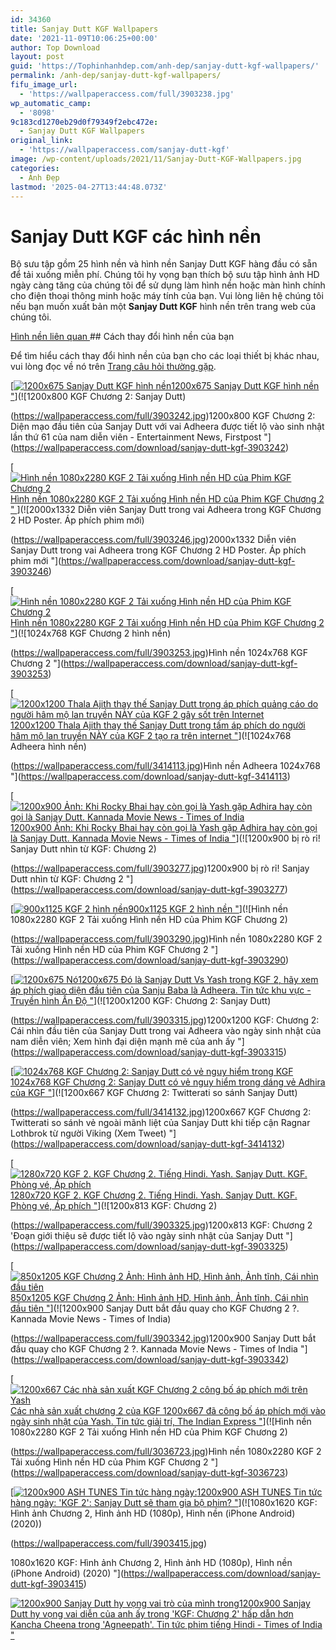 ```yaml
---
id: 34360
title: Sanjay Dutt KGF Wallpapers
date: '2021-11-09T10:06:25+00:00'
author: Top Download
layout: post
guid: 'https://Tophinhanhdep.com/anh-dep/sanjay-dutt-kgf-wallpapers/'
permalink: /anh-dep/sanjay-dutt-kgf-wallpapers/
fifu_image_url:
  - 'https://wallpaperaccess.com/full/3903238.jpg'
wp_automatic_camp:
  - '8098'
9c183cd1270eb29d0f79349f2ebc472e:
  - Sanjay Dutt KGF Wallpapers
original_link:
  - 'https://wallpaperaccess.com/sanjay-dutt-kgf'
image: /wp-content/uploads/2021/11/Sanjay-Dutt-KGF-Wallpapers.jpg
categories:
  - Ảnh Đẹp
lastmod: '2025-04-27T13:44:48.073Z'
---
```

# Sanjay Dutt KGF các hình nền

Bộ sưu tập gồm 25 hình nền và hình nền Sanjay Dutt KGF hàng đầu có sẵn để tải xuống miễn phí. Chúng tôi hy vọng bạn thích bộ sưu tập hình ảnh HD ngày càng tăng của chúng tôi để sử dụng làm hình nền hoặc màn hình chính cho điện thoại thông minh hoặc máy tính của bạn. Vui lòng liên hệ chúng tôi nếu bạn muốn xuất bản một **Sanjay Dutt KGF** hình nền trên trang web của chúng tôi.

[Hình nền liên quan ](#related) ## Cách thay đổi hình nền của bạn

Để tìm hiểu cách thay đổi hình nền của bạn cho các loại thiết bị khác nhau, vui lòng đọc về nó trên [Trang câu hỏi thường gặp](https://tophinhanhdep.com/faq/).

  
[[![1200x675 Sanjay Dutt KGF hình nền](https://wallpaperaccess.com/full/3903238.jpg)1200x675 Sanjay Dutt KGF hình nền "](https://wallpaperaccess.com/download/sanjay-dutt-kgf-3903238)](![1200x800 KGF Chương 2: Sanjay Dutt)

(https://wallpaperaccess.com/full/3903242.jpg)1200x800 KGF Chương 2: Diện mạo đầu tiên của Sanjay Dutt với vai Adheera được tiết lộ vào sinh nhật lần thứ 61 của nam diễn viên - Entertainment News, Firstpost "](https://wallpaperaccess.com/download/sanjay-dutt-kgf-3903242)

[[![Hình nền 1080x2280 KGF 2 Tải xuống Hình nền HD của Phim KGF Chương 2](https://wallpaperaccess.com/full/3414126.jpg)Hình nền 1080x2280 KGF 2 Tải xuống Hình nền HD của Phim KGF Chương 2 " ](https://wallpaperaccess.com/download/sanjay-dutt-kgf-3414126)](![2000x1332 Diễn viên Sanjay Dutt trong vai Adheera trong KGF Chương 2 HD Poster.  Áp phích phim mới)

(https://wallpaperaccess.com/full/3903246.jpg)2000x1332 Diễn viên Sanjay Dutt trong vai Adheera trong KGF Chương 2 HD Poster. Áp phích phim mới "](https://wallpaperaccess.com/download/sanjay-dutt-kgf-3903246)

[[![Hình nền 1080x2280 KGF 2 Tải xuống Hình nền HD của Phim KGF Chương 2](https://wallpaperaccess.com/full/2365120.jpg)Hình nền 1080x2280 KGF 2 Tải xuống Hình nền HD của Phim KGF Chương 2 "](https://wallpaperaccess.com/download/sanjay-dutt-kgf-2365120)](![1024x768 KGF Chương 2 hình nền)

(https://wallpaperaccess.com/full/3903253.jpg)Hình nền 1024x768 KGF Chương 2 "](https://wallpaperaccess.com/download/sanjay-dutt-kgf-3903253)

[[![1200x1200 Thala Ajith thay thế Sanjay Dutt trong áp phích quảng cáo do người hâm mộ lan truyền NÀY của KGF 2 gây sốt trên Internet](https://wallpaperaccess.com/full/3903271.jpg)1200x1200 Thala Ajith thay thế Sanjay Dutt trong tấm áp phích do người hâm mộ lan truyền NÀY của KGF 2 tạo ra trên internet "](https://wallpaperaccess.com/download/sanjay-dutt-kgf-3903271)](![1024x768 Adheera hình nền)

(https://wallpaperaccess.com/full/3414113.jpg)Hình nền Adheera 1024x768 "](https://wallpaperaccess.com/download/sanjay-dutt-kgf-3414113)

[[![1200x900 Ảnh: Khi Rocky Bhai hay còn gọi là Yash gặp Adhira hay còn gọi là Sanjay Dutt.  Kannada Movie News - Times of India](https://wallpaperaccess.com/full/3414179.jpg)1200x900 Ảnh: Khi Rocky Bhai hay còn gọi là Yash gặp Adhira hay còn gọi là Sanjay Dutt. Kannada Movie News - Times of India "](https://wallpaperaccess.com/download/sanjay-dutt-kgf-3414179)](![1200x900 bị rò rỉ!  Sanjay Dutt nhìn từ KGF: Chương 2)

(https://wallpaperaccess.com/full/3903277.jpg)1200x900 bị rò rỉ! Sanjay Dutt nhìn từ KGF: Chương 2 "](https://wallpaperaccess.com/download/sanjay-dutt-kgf-3903277)

[[![900x1125 KGF 2 hình nền](https://wallpaperaccess.com/full/2365087.jpg)900x1125 KGF 2 hình nền "](https://wallpaperaccess.com/download/sanjay-dutt-kgf-2365087)](![Hình nền 1080x2280 KGF 2 Tải xuống Hình nền HD của Phim KGF Chương 2)

(https://wallpaperaccess.com/full/3903290.jpg)Hình nền 1080x2280 KGF 2 Tải xuống Hình nền HD của Phim KGF Chương 2 "](https://wallpaperaccess.com/download/sanjay-dutt-kgf-3903290)

[[![1200x675 Nó](https://wallpaperaccess.com/full/3903298.jpg)1200x675 Đó là Sanjay Dutt Vs Yash trong KGF 2, hãy xem áp phích giao diện đầu tiên của Sanju Baba là Adheera. Tin tức khu vực - Truyền hình Ấn Độ "](https://wallpaperaccess.com/download/sanjay-dutt-kgf-3903298)](![1200x1200 KGF: Chương 2: Sanjay Dutt)

(https://wallpaperaccess.com/full/3903315.jpg)1200x1200 KGF: Chương 2: Cái nhìn đầu tiên của Sanjay Dutt trong vai Adheera vào ngày sinh nhật của nam diễn viên; Xem hình đại diện mạnh mẽ của anh ấy "](https://wallpaperaccess.com/download/sanjay-dutt-kgf-3903315)

[[![1024x768 KGF Chương 2: Sanjay Dutt có vẻ nguy hiểm trong KGF](https://wallpaperaccess.com/full/3414181.jpg)1024x768 KGF Chương 2: Sanjay Dutt có vẻ nguy hiểm trong dáng vẻ Adhira của KGF "](https://wallpaperaccess.com/download/sanjay-dutt-kgf-3414181)](![1200x667 KGF Chương 2: Twitterati so sánh Sanjay Dutt)

(https://wallpaperaccess.com/full/3414132.jpg)1200x667 KGF Chương 2: Twitterati so sánh vẻ ngoài mãnh liệt của Sanjay Dutt khi tiếp cận Ragnar Lothbrok từ người Viking (Xem Tweet) "](https://wallpaperaccess.com/download/sanjay-dutt-kgf-3414132)

[[![1280x720 KGF 2. KGF Chương 2. Tiếng Hindi.  Yash.  Sanjay Dutt.  KGF.  Phòng vé, Áp phích](https://wallpaperaccess.com/full/3903321.jpg)1280x720 KGF 2. KGF Chương 2. Tiếng Hindi. Yash. Sanjay Dutt. KGF. Phòng vé, Áp phích "](https://wallpaperaccess.com/download/sanjay-dutt-kgf-3903321)](![1200x813 KGF: Chương 2)

(https://wallpaperaccess.com/full/3903325.jpg)1200x813 KGF: Chương 2 'Đoạn giới thiệu sẽ được tiết lộ vào ngày sinh nhật của Sanjay Dutt "](https://wallpaperaccess.com/download/sanjay-dutt-kgf-3903325)

[[![850x1205 KGF Chương 2 Ảnh: Hình ảnh HD, Hình ảnh, Ảnh tĩnh, Cái nhìn đầu tiên](https://wallpaperaccess.com/full/2235014.jpg)850x1205 KGF Chương 2 Ảnh: Hình ảnh HD, Hình ảnh, Ảnh tĩnh, Cái nhìn đầu tiên "](https://wallpaperaccess.com/download/sanjay-dutt-kgf-2235014)](![1200x900 Sanjay Dutt bắt đầu quay cho KGF Chương 2 ?.  Kannada Movie News - Times of India)

(https://wallpaperaccess.com/full/3903342.jpg)1200x900 Sanjay Dutt bắt đầu quay cho KGF Chương 2 ?. Kannada Movie News - Times of India "](https://wallpaperaccess.com/download/sanjay-dutt-kgf-3903342)

[[![1200x667 Các nhà sản xuất KGF Chương 2 công bố áp phích mới trên Yash](https://wallpaperaccess.com/full/3412962.jpg)Các nhà sản xuất chương 2 của KGF 1200x667 đã công bố áp phích mới vào ngày sinh nhật của Yash. Tin tức giải trí, The Indian Express "](https://wallpaperaccess.com/download/sanjay-dutt-kgf-3412962)](![Hình nền 1080x2280 KGF 2 Tải xuống Hình nền HD của Phim KGF Chương 2)

(https://wallpaperaccess.com/full/3036723.jpg)Hình nền 1080x2280 KGF 2 Tải xuống Hình nền HD của Phim KGF Chương 2 "](https://wallpaperaccess.com/download/sanjay-dutt-kgf-3036723)

[[![1200x900 ASH TUNES Tin tức hàng ngày: ](https://wallpaperaccess.com/full/3903387.jpg)1200x900 ASH TUNES Tin tức hàng ngày: 'KGF 2': Sanjay Dutt sẽ tham gia bộ phim? "](https://wallpaperaccess.com/download/sanjay-dutt-kgf-3903387)](![1080x1620 KGF: Hình ảnh Chương 2, Hình ảnh HD (1080p), Hình nền (iPhone Android) (2020))

(https://wallpaperaccess.com/full/3903415.jpg)

1080x1620 KGF: Hình ảnh Chương 2, Hình ảnh HD (1080p), Hình nền (iPhone Android) (2020) "](https://wallpaperaccess.com/download/sanjay-dutt-kgf-3903415)

[![1200x900 Sanjay Dutt hy vọng vai trò của mình trong ](https://wallpaperaccess.com/full/3903444.jpg)1200x900 Sanjay Dutt hy vọng vai diễn của anh ấy trong 'KGF: Chương 2' hấp dẫn hơn Kancha Cheena trong 'Agneepath'. Tin tức phim tiếng Hindi - Times of India "](https://wallpaperaccess.com/download/sanjay-dutt-kgf-3903444)
